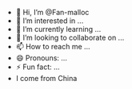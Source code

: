 - 👋 Hi, I’m @Fan-malloc
- 👀 I’m interested in ...
- 🌱 I’m currently learning ...
- 💞️ I’m looking to collaborate on ...
- 📫 How to reach me ...
- 😄 Pronouns: ...
- ⚡ Fun fact: ...
- I come from China

<!---
Fan-malloc/Fan-malloc is a ✨ special ✨ repository because its `README.md` (this file) appears on your GitHub profile.
You can click the Preview link to take a look at your changes.
--->
